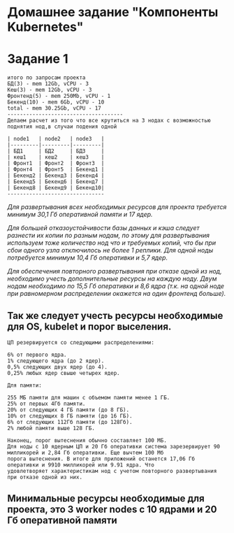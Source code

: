 # Домашнее задание "Компоненты Kubernetes"

# Задание 1

```
итого по запросам проекта
БД(3) - mem 12Gb, vCPU - 3
Кеш(3) - mem 12Gb, vCPU - 3
Фронтенд(5) - mem 250Mb, vCPU - 1 
Бекенд(10) - mem 6Gb, vCPU - 10
total - mem 30.25Gb, vCPU - 17
-------------------------------------
Делаем расчет из того что все крутиться на 3 нодах с возможностью поднятия нод,в случаи подения одной

| node1   | node2   | node3   |
|---------|---------|---------|
| БД1     | БД2     | БД3     |
| кеш1    | кеш2    | кеш3    | 
| Фронт1  | Фронт2  | Фронт3  |
| Фронт4  | Фронт5  | Бекенд1 |
| Бекенд2 | Бекенд3 | Бекенд4 |
| Бекенд5 | Бекенд6 | Бекенд7 |
| Бекенд8 | Бекенд9 | Бекенд10|
-------------------------------
```
*Для развертывания всех необходимых ресурсов для проекта требуется минимум 30,1 Гб оперативной памяти и 17 ядер.*

*Для большей отказоустойчивости базы данных и кэша следует разнести их копии по разным нодам, по этому для
развертывания используем тоже количество нод что и требуемых копий, что бы при сбои одного узла отключилось не более 1
реплики. Для одной ноды потребуется минимум 10,4 Гб оперативки и 5,7 ядер.*

*Для обеспечения повторного развертывания при отказе одной из нод, необходимо учесть дополнительные ресурсы на каждую 
ноду. Двум нодам необходимо по 15,5 Гб оперативки и 8,6 ядра (т.к. на одной ноде при равномерном распределении окажется на
один фронтенд больше).*

## Так же следует учесть ресурсы необходимые для OS, kubelet и порог выселения.
```
ЦП резервируется со следующими распределениями:

6% от первого ядра.
1% следующего ядра (до 2 ядер).
0,5% следующих двух ядер (до 4).
0,25% любых ядер свыше четырех ядер.

Для памяти:

255 МБ памяти для машин с объемом памяти менее 1 ГБ.
25% от первых 4Гб памяти.
20% от следующих 4 ГБ памяти (до 8 ГБ).
10% от следующих 8 ГБ памяти (до 16 ГБ).
6% от следующих 112Гб памяти (до 128Гб).
2% любой памяти выше 128 ГБ.

Наконец, порог вытеснения обычно составляет 100 МБ.
Для ноды с 10 ядерным ЦП и 20 Гб оперативки система зарезервирует 90 милликорей и 2,84 Гб оперативки. Еще вычтем 100 Мб
порога вытеснения. В итоге для приложений останется 17,06 Гб оперативки и 9910 милликорей или 9.91 ядра. Что 
удовлетворяет характеристикам нод с учетом повторного развертывания при отказе одной из них.
```
## Минимальные ресурсы необходимые для проекта, это 3 worker nodes с 10 ядрами и 20 Гб оперативной памяти
